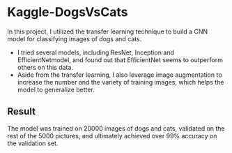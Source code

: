 # Kaggle-DogsVsCats
In this project, I utilized the transfer learning technique to build a CNN model for classifying
images of dogs and cats. 
- I tried several models, including ResNet, Inception and EfficientNetmodel, and found out that EfficientNet seems to outperform others on this data. 
- Aside from the transfer learning, I also leverage image augmentation to increase the number and the variety of
training images, which helps the model to generalize better. 

## Result
The model was trained on 20000 images of dogs and cats, validated on the rest of the 5000 pictures, and ultimately achieved
over 99% accuracy on the validation set.
